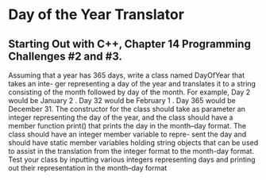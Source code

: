 # Day of the Year Translator
## Starting Out with C++, Chapter 14 Programming Challenges #2 and #3.
Assuming that a year has 365 days, write a class named DayOfYear that takes an inte-
ger representing a day of the year and translates it to a string consisting of the month
followed by day of the month. For example,
Day 2 would be January 2 .
Day 32 would be February 1 .
Day 365 would be December 31.
The constructor for the class should take as parameter an integer representing the day
of the year, and the class should have a member function print() that prints the day
in the month–day format. The class should have an integer member variable to repre-
sent the day and should have static member variables holding string objects that can
be used to assist in the translation from the integer format to the month-day format.
Test your class by inputting various integers representing days and printing out their
representation in the month–day format
